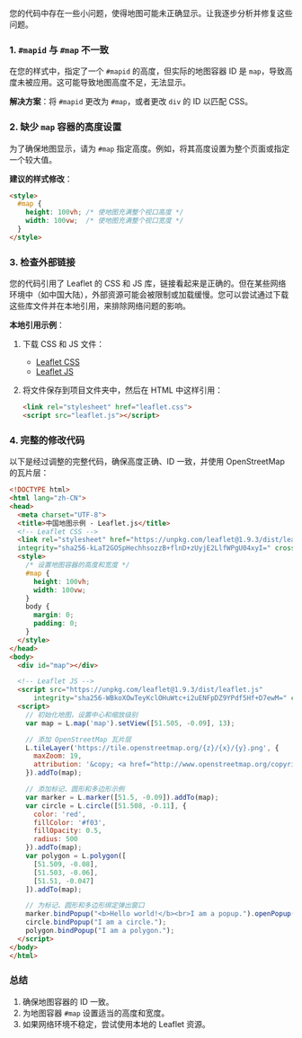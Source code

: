 您的代码中存在一些小问题，使得地图可能未正确显示。让我逐步分析并修复这些问题。

### 1. `#mapid` 与 `#map` 不一致
在您的样式中，指定了一个 `#mapid` 的高度，但实际的地图容器 ID 是 `map`，导致高度未被应用。这可能导致地图高度不足，无法显示。

**解决方案**：将 `#mapid` 更改为 `#map`，或者更改 `div` 的 ID 以匹配 CSS。

### 2. 缺少 `map` 容器的高度设置
为了确保地图显示，请为 `#map` 指定高度。例如，将其高度设置为整个页面或指定一个较大值。

**建议的样式修改**：
```html
<style>
  #map {
    height: 100vh; /* 使地图充满整个视口高度 */
    width: 100vw;  /* 使地图充满整个视口宽度 */
  }
</style>
```

### 3. 检查外部链接
您的代码引用了 Leaflet 的 CSS 和 JS 库，链接看起来是正确的。但在某些网络环境中（如中国大陆），外部资源可能会被限制或加载缓慢。您可以尝试通过下载这些库文件并在本地引用，来排除网络问题的影响。

**本地引用示例**：
1. 下载 CSS 和 JS 文件：
   - [Leaflet CSS](https://unpkg.com/leaflet@1.9.3/dist/leaflet.css)
   - [Leaflet JS](https://unpkg.com/leaflet@1.9.3/dist/leaflet.js)

2. 将文件保存到项目文件夹中，然后在 HTML 中这样引用：

   ```html
   <link rel="stylesheet" href="leaflet.css">
   <script src="leaflet.js"></script>
   ```

### 4. 完整的修改代码

以下是经过调整的完整代码，确保高度正确、ID 一致，并使用 OpenStreetMap 的瓦片层：

```html
<!DOCTYPE html>
<html lang="zh-CN">
<head>
  <meta charset="UTF-8">
  <title>中国地图示例 - Leaflet.js</title>
  <!-- Leaflet CSS -->
  <link rel="stylesheet" href="https://unpkg.com/leaflet@1.9.3/dist/leaflet.css"
  integrity="sha256-kLaT2GOSpHechhsozzB+flnD+zUyjE2LlfWPgU04xyI=" crossorigin=""/>
  <style>
    /* 设置地图容器的高度和宽度 */
    #map {
      height: 100vh;
      width: 100vw;
    }
    body {
      margin: 0;
      padding: 0;
    }
  </style>
</head>
<body>
  <div id="map"></div>

  <!-- Leaflet JS -->
  <script src="https://unpkg.com/leaflet@1.9.3/dist/leaflet.js"
      integrity="sha256-WBkoXOwTeyKclOHuWtc+i2uENFpDZ9YPdf5Hf+D7ewM=" crossorigin=""></script>
  <script>
    // 初始化地图，设置中心和缩放级别
    var map = L.map('map').setView([51.505, -0.09], 13);

    // 添加 OpenStreetMap 瓦片层
    L.tileLayer('https://tile.openstreetmap.org/{z}/{x}/{y}.png', {
      maxZoom: 19,
      attribution: '&copy; <a href="http://www.openstreetmap.org/copyright">OpenStreetMap</a>'
    }).addTo(map);

    // 添加标记、圆形和多边形示例
    var marker = L.marker([51.5, -0.09]).addTo(map);
    var circle = L.circle([51.508, -0.11], {
      color: 'red',
      fillColor: '#f03',
      fillOpacity: 0.5,
      radius: 500
    }).addTo(map);
    var polygon = L.polygon([
      [51.509, -0.08],
      [51.503, -0.06],
      [51.51, -0.047]
    ]).addTo(map);

    // 为标记、圆形和多边形绑定弹出窗口
    marker.bindPopup("<b>Hello world!</b><br>I am a popup.").openPopup();
    circle.bindPopup("I am a circle.");
    polygon.bindPopup("I am a polygon.");
  </script>
</body>
</html>
```

### 总结
1. 确保地图容器的 ID 一致。
2. 为地图容器 `#map` 设置适当的高度和宽度。
3. 如果网络环境不稳定，尝试使用本地的 Leaflet 资源。